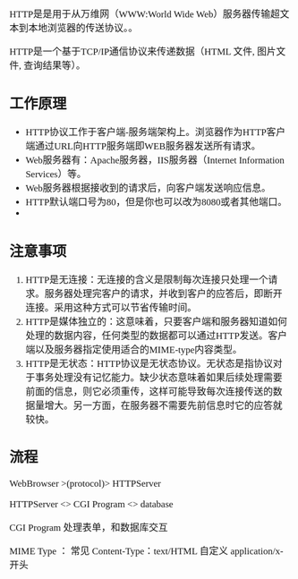 <span  style="font-family: Simsun,serif; font-size: 17px; ">

HTTP是是用于从万维网（WWW:World Wide Web）服务器传输超文本到本地浏览器的传送协议。。

HTTP是一个基于TCP/IP通信协议来传递数据（HTML 文件, 图片文件, 查询结果等）。

## 工作原理

- HTTP协议工作于客户端-服务端架构上。浏览器作为HTTP客户端通过URL向HTTP服务端即WEB服务器发送所有请求。
- Web服务器有：Apache服务器，IIS服务器（Internet Information Services）等。
- Web服务器根据接收到的请求后，向客户端发送响应信息。
- HTTP默认端口号为80，但是你也可以改为8080或者其他端口。
-

## 注意事项

1. HTTP是无连接：无连接的含义是限制每次连接只处理一个请求。服务器处理完客户的请求，并收到客户的应答后，即断开连接。采用这种方式可以节省传输时间。
2. HTTP是媒体独立的：这意味着，只要客户端和服务器知道如何处理的数据内容，任何类型的数据都可以通过HTTP发送。客户端以及服务器指定使用适合的MIME-type内容类型。
3. HTTP是无状态：HTTP协议是无状态协议。无状态是指协议对于事务处理没有记忆能力。缺少状态意味着如果后续处理需要前面的信息，则它必须重传，这样可能导致每次连接传送的数据量增大。另一方面，在服务器不需要先前信息时它的应答就较快。

## 流程
WebBrowser  >(protocol)>  HTTPServer

HTTPServer <> CGI Program <> database

CGI Program 处理表单，和数据库交互

MIME Type ： 常见 Content-Type：text/HTML 自定义 application/x- 开头

</span>